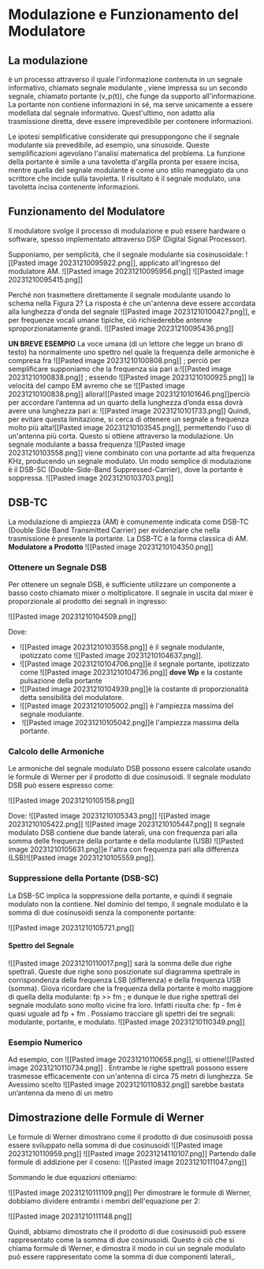 # Modulazione e Funzionamento del Modulatore

## La **modulazione**

è un processo attraverso il quale l'informazione contenuta in un segnale informativo, chiamato segnale modulante , viene impressa su un secondo segnale, chiamato portante \(v_p(t)\), che funge da supporto all'informazione. La portante non contiene informazioni in sé, ma serve unicamente a essere modellata dal segnale informativo. Quest'ultimo, non adatto alla trasmissione diretta, deve essere imprevedibile per contenere informazioni.

Le ipotesi semplificative considerate qui presuppongono che il segnale modulante sia prevedibile, ad esempio, una sinusoide. Queste semplificazioni agevolano l'analisi matematica del problema. La funzione della portante è simile a una tavoletta d'argilla pronta per essere incisa, mentre quella del segnale modulante è come uno stilo maneggiato da uno scrittore che incide sulla tavoletta. Il risultato è il segnale modulato, una tavoletta incisa contenente informazioni.

## Funzionamento del Modulatore

Il modulatore svolge il processo di modulazione e può essere hardware o software, spesso implementato attraverso DSP (Digital Signal Processor).

Supponiamo, per semplicità, che il segnale modulante sia cosinusoidale: ![[Pasted image 20231210095922.png]], applicato all'ingresso del modulatore AM.
![[Pasted image 20231210095956.png]]
![[Pasted image 20231210095415.png]]

Perché non trasmettere direttamente il segnale modulante usando lo schema nella Figura 2? La risposta è che un'antenna deve essere accordata alla lunghezza d'onda del segnale
![[Pasted image 20231210100427.png]], e per frequenze vocali umane tipiche, ciò richiederebbe antenne sproporzionatamente grandi.
![[Pasted image 20231210095436.png]]

**UN BREVE ESEMPIO**
La voce umana (di un lettore che legge un brano di testo) ha normalmente uno spettro nel quale la frequenza delle armoniche è compresa fra ![[Pasted image 20231210100808.png]] ; perciò per semplificare supponiamo che la frequenza sia pari a:![[Pasted image 20231210100838.png]] ; essendo  ![[Pasted image 20231210100925.png]] la velocità del campo EM avremo che se ![[Pasted image 20231210100838.png]] allora![[Pasted image 20231210101646.png]]perciò per accordare l’antenna ad un quarto della lunghezza d’onda essa dovrà avere una lunghezza pari a:
![[Pasted image 20231210101733.png]]
Quindi, per evitare questa limitazione, si cerca di ottenere un segnale a frequenza molto più alta![[Pasted image 20231210103545.png]], permettendo l'uso di un'antenna più corta. Questo si ottiene attraverso la modulazione. Un segnale modulante a bassa frequenza ![[Pasted image 20231210103558.png]] viene combinato con una portante ad alta frequenza KHz, producendo un segnale modulato. Un modo semplice di modulazione è il DSB-SC (Double-Side-Band Suppressed-Carrier), dove la portante è soppressa.
![[Pasted image 20231210103703.png]]

## DSB-TC

La modulazione di ampiezza (AM) è comunemente indicata come DSB-TC (Double Side Band Transmitted Carrier) per evidenziare che nella trasmissione è presente la portante. La DSB-TC è la forma classica di AM.
**Modulatore a Prodotto**
![[Pasted image 20231210104350.png]]

### Ottenere un Segnale DSB

Per ottenere un segnale DSB, è sufficiente utilizzare un componente a basso costo chiamato mixer o moltiplicatore. Il segnale in uscita dal mixer è proporzionale al prodotto dei segnali in ingresso:

![[Pasted image 20231210104509.png]]

Dove:

- ![[Pasted image 20231210103558.png]] è il segnale modulante, ipotizzato come ![[Pasted image 20231210104637.png]].
- ![[Pasted image 20231210104706.png]]è il segnale portante, ipotizzato come ![[Pasted image 20231210104736.png]]
**dove Wp** e la costante pulsazione della portante
- ![[Pasted image 20231210104939.png]]è la costante di proporzionalità detta sensibilità del modulatore.
- ![[Pasted image 20231210105002.png]]​ è l'ampiezza massima del segnale modulante.
- ​ ![[Pasted image 20231210105042.png]]è l'ampiezza massima della portante.

### Calcolo delle Armoniche

Le armoniche del segnale modulato DSB possono essere calcolate usando le formule di Werner per il prodotto di due cosinusoidi. Il segnale modulato DSB può essere espresso come:

![[Pasted image 20231210105158.png]]

Dove:
![[Pasted image 20231210105343.png]]
![[Pasted image 20231210105422.png]]
![[Pasted image 20231210105447.png]]
Il segnale modulato DSB contiene due bande laterali, una con frequenza pari alla somma delle frequenze della portante e della modulante (USB) ![[Pasted image 20231210105631.png]]e l'altra con frequenza pari alla differenza (LSB)![[Pasted image 20231210105559.png]].

### Suppressione della Portante (DSB-SC)

La DSB-SC implica la soppressione della portante, e quindi il segnale modulato non la contiene. Nel dominio del tempo, il segnale modulato è la somma di due cosinusoidi senza la componente portante:

![[Pasted image 20231210105721.png]]

#### Spettro del Segnale

![[Pasted image 20231210110017.png]]
sarà la somma delle due righe spettrali. Queste due righe sono posizionate sul diagramma spettrale in corrispondenza della frequenza LSB (differenza) e della frequenza USB (somma). Giova ricordare che la frequenza della portante è molto maggiore di quella della modulante: fp >> fm ; e dunque le due righe spettrali del segnale modulato sono molto vicine fra loro. Infatti risulta che:  fp - fm è quasi uguale ad fp + fm . Possiamo tracciare gli spettri dei tre segnali: modulante, portante, e modulato.
![[Pasted image 20231210110349.png]]

### Esempio Numerico

Ad esempio, con ![[Pasted image 20231210110658.png]], si ottiene![[Pasted image 20231210110734.png]] . Entrambe le righe spettrali possono essere trasmesse efficacemente con un'antenna di circa 75 metri di lunghezza. Se Avessimo scelto
![[Pasted image 20231210110832.png]]
 sarebbe bastata un’antenna da meno di un metro

## Dimostrazione delle Formule di Werner

Le formule di Werner dimostrano come il prodotto di due cosinusoidi possa essere sviluppato nella somma di due cosinusoidi
![[Pasted image 20231210110959.png]]
  ![[Pasted image 20231214110107.png]]
  Partendo dalle formule di addizione per il coseno:
![[Pasted image 20231210111047.png]]

Sommando le due equazioni otteniamo:

![[Pasted image 20231210111109.png]]
Per dimostrare le formule di Werner, dobbiamo dividere entrambi i membri dell'equazione per 2:

![[Pasted image 20231210111148.png]]

Quindi, abbiamo dimostrato che il prodotto di due cosinusoidi può essere rappresentato come la somma di due cosinusoidi. Questo è ciò che si chiama formule di Werner, e dimostra il modo in cui un segnale modulato può essere rappresentato come la somma di due componenti laterali,.
